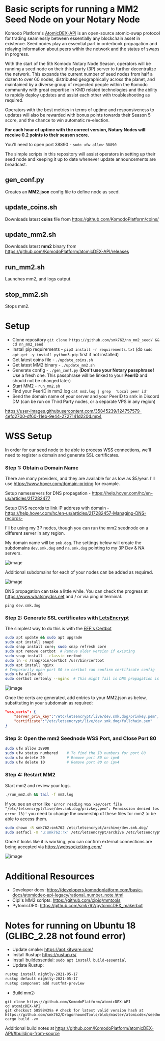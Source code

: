 # Basic scripts for running a MM2 Seed Node on your Notary Node

Komodo Platform's [AtomicDEX-API](https://github.com/KomodoPlatform/atomicDEX-API) is an open-source atomic-swap protocol for trading seamlessly between essentially any blockchain asset in existence. Seed nodes play an essential part in orderbook propagation and relaying information about peers within the network and the status of swaps in progress. 

With the start of the 5th Komodo Notary Node Season, operators will be running a seed node on their third party (3P) server to further decentralize the network. This expands the current number of seed nodes from half a dozen to over 60 nodes, distributed geographically across the planet, and maintained by a diverse group of respected people within the Komodo community with great expertise in KMD related technologies and the ability to rapidly deploy updates and assist each other with troubleshooting as required.

Operators with the best metrics in terms of uptime and responsiveness to updates will also be rewarded with bonus points towards their Season 5 score, and the chance to win automatic re-election.

**For each hour of uptime with the correct version, Notary Nodes will receive 0.2 points to their season score.**

You'll need to open port 38890 - `sudo ufw allow 38890`



The simple scripts in this repository will assist operators in setting up their seed node and keeping it up to date whenever update announcements are broadcast.

## gen_conf.py
Creates an **MM2.json** config file to define node as seed.

## update_coins.sh
Downloads latest **coins** file from https://github.com/KomodoPlatform/coins/

## update_mm2.sh
Downloads latest **mm2** binary from https://github.com/KomodoPlatform/atomicDEX-API/releases

## run_mm2.sh
Launches mm2, and logs output.

## stop_mm2.sh
Stops mm2.

# Setup

- Clone repository `git clone https://github.com/smk762/nn_mm2_seed/ && cd nn_mm2_seed`
- Install pip requirements - `pip3 install -r requirements.txt` (do `sudo apt-get -y install python3-pip` first if not installed)
- Get latest coins file - `./update_coins.sh`
- Get latest MM2 binary - `./update_mm2.sh`
- Generate config - `./gen_conf.py` (**Don't use your Notary passphrase!** Use a fresh one. This passphrase will be linked to your **PeerID** and should not be changed later)
- Start MM2 - `run_mm2.sh`
- Find your PeerID in mm2.log `cat mm2.log | grep  'Local peer id'`
- Send the domain name of your server and your PeerID to smk in Discord DM (can be run on Third Party nodes, or a separate VPS in any region)


https://user-images.githubusercontent.com/35845239/124757579-4efd2700-df60-11eb-9e44-2727141d220d.mp4


# WSS Setup

In order for our seed node to be able to process WSS connections, we'll need to register a domain and generate SSL certificates.

### Step 1: Obtain a Domain Name
There are many providers, and they are available for as low as $5/year. I'll use https://www.hover.com/domain-pricing for example.

Setup nameservers for DNS propagation - https://help.hover.com/hc/en-us/articles/217282477

Setup DNS records to link IP address with domain - https://help.hover.com/hc/en-us/articles/217282457-Managing-DNS-records-

I'll be using my 3P nodes, though you can run the mm2 seednode on a different server in any region.

My domain name will be `smk.dog`. The settings below will create the subdomains `dev.smk.dog` and `na.smk.dog` pointing to my 3P Dev & NA servers.

![image](https://user-images.githubusercontent.com/35845239/171760406-3dfb473a-5db9-47eb-bdaf-3b4e81ae739c.png)

Additional subdomains for each of your nodes can be added as required.

![image](https://user-images.githubusercontent.com/35845239/171760521-1f0c3a59-3fbd-4c9e-8abf-6249bd856c57.png)

DNS propagation can take a little while. You can check the progress at https://www.whatsmydns.net and / or via ping in terminal.

`ping dev.smk.dog`

### Step 2: Generate SSL certificates with [LetsEncrypt](https://letsencrypt.org/getting-started/)

The simplest way to do this is with the [EFF's Certbot](https://certbot.eff.org/)

```bash
sudo apt update && sudo apt upgrade
sudo apt install snapd
sudo snap install core; sudo snap refresh core
sudo apt remove certbot  # Remove older version if existing
sudo snap install --classic certbot
sudo ln -s /snap/bin/certbot /usr/bin/certbot
sudo apt install nginx
# Temporarily open port 80 so certbot can confirm certificate config
sudo ufw allow 80
sudo certbot certonly --nginx  # This might fail is DNS propagation is not yet complete - if so, try again later
```
![image](https://user-images.githubusercontent.com/35845239/171763816-a755bdb5-19ed-48ea-8c48-c8b69c540c0c.png)


Once the certs are generated, add entries to your MM2.json as below, substituting in your subdomain as required:

```json
"wss_certs": {
    "server_priv_key":"/etc/letsencrypt/live/dev.smk.dog/privkey.pem",
    "certificate":"/etc/letsencrypt/live/dev.smk.dog/fullchain.pem"
}
```

### Step 3: Open the mm2 Seednode WSS Port, and Close Port 80

```bash
sudo ufw allow 38900
sudo ufw status numbered    # To find the ID numbers for port 80
sudo ufw delete 20          # Remove port 80 on ipv6
sudo ufw delete 10          # Remove port 80 on ipv4
```

### Step 4: Restart MM2

Start mm2 and review your logs.
```bash
./run_mm2.sh && tail -f mm2.log
```

If you see an error like `'Error reading WSS key/cert file "/etc/letsencrypt/live/dev.smk.dog/privkey.pem": Permission denied (os error 13)'` you need to change the ownership of these files for mm2 to be able to access them.

```bash
sudo chown -R smk762:smk762 /etc/letsencrypt/archive/dev.smk.dog/
sudo setfacl -m 'u:smk762:rx' /etc/letsencrypt/archive /etc/letsencrypt/live    # You might need to 'sudo apt install acl' first
```

Once it looks like it is working, you can confirm external connections are being accepted via https://websocketking.com/

![image](https://user-images.githubusercontent.com/35845239/171772951-86d6fb8e-c9d0-40ee-88b6-3124a942d1b8.png)


# Additional Resources
- Developer docs: https://developers.komodoplatform.com/basic-docs/atomicdex-api-legacy/rational_number_note.html
- Cipi's MM2 scripts: https://github.com/cipig/mmtools
- PytomicDEX: https://github.com/smk762/pytomicDEX_makerbot

# Notes for running on Ubuntu 18 (GLIBC_2.28 not found error)
- Update cmake: https://apt.kitware.com/
- Install Rustup: https://rustup.rs/
- Install buildessential: `sudo apt install build-essential`
- Update Rustup:
```bash
rustup install nightly-2021-05-17
rustup default nightly-2021-05-17
rustup component add rustfmt-preview
```
- Build mm2:
```
git clone https://github.com/KomodoPlatform/atomicDEX-API
cd atomicDEX-API
git checkout b8598439a # check for latest valid version hash at https://github.com/smk762/DragonhoundTools/blob/master/atomicdex/seednode_version.json
cargo build -vv
```
Additional build notes at https://github.com/KomodoPlatform/atomicDEX-API/#building-from-source
